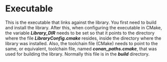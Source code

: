 # Executable

This is the executable that links against the library. You first need to build and install the library.
After this, when configuring the executable in CMake, the variable ***Library_DIR*** needs to be set so that it points to the directory
where the file ***LibraryConfig.cmake*** resides, inside the directory where the library was installed. Also, the toolchain file (CMake)
needs to point to the same, or equivalent, toolchain file, named ***conan_paths.cmake***, that was used for building the library. Normally
this file is in the ***build*** directory.